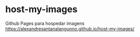 # host-my-images
Github Pages para hospedar imagens
https://alexandresantanalangunno.github.io/host-my-images/
